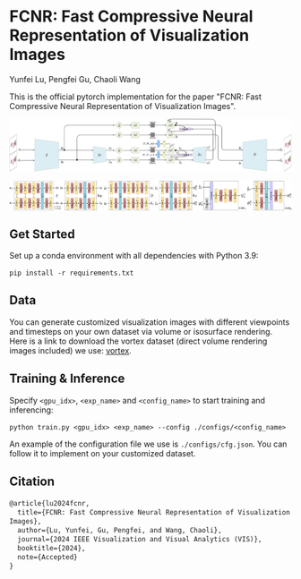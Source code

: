 # FCNR: Fast Compressive Neural Representation of Visualization Images

Yunfei Lu, Pengfei Gu, Chaoli Wang

This is the official pytorch implementation for the paper "FCNR: Fast Compressive Neural Representation of Visualization Images". 

![image](./figures/overview.png "Overview")

<div style="display: flex; justify-content: space-between;">
  <img src="./figures/architecture1.png" alt="Encoders" style="width: 33%;">
  <img src="./figures/architecture2.png" alt="Decoders" style="width: 33%;">
  <img src="./figures/architecture3.png" alt="Stereo Context Modules" style="width: 33%;">
</div>


## Get Started

Set up a conda environment with all dependencies with Python 3.9:

```
pip install -r requirements.txt
```

## Data 
You can generate customized visualization images with different viewpoints and timesteps on your own dataset via volume or isosurface rendering. Here is a link to download the vortex dataset (direct volume rendering images included) we use: <a href="https://drive.google.com/drive/folders/1oXtXkXnzUrhfcK8YgHmV52jEwd6dbYm0?usp=sharing">vortex</a>. 

## Training & Inference
Specify `<gpu_idx>`, `<exp_name>` and `<config_name>` to start training and inferencing:

```
python train.py <gpu_idx> <exp_name> --config ./configs/<config_name>
```

An example of the configuration file we use is `./configs/cfg.json`. You can follow it to implement on your customized dataset.


## Citation
```
@article{lu2024fcnr,
  title={FCNR: Fast Compressive Neural Representation of Visualization Images},
  author={Lu, Yunfei, Gu, Pengfei, and Wang, Chaoli},
  journal={2024 IEEE Visualization and Visual Analytics (VIS)},
  booktitle={2024},
  note={Accepted}
}
```




